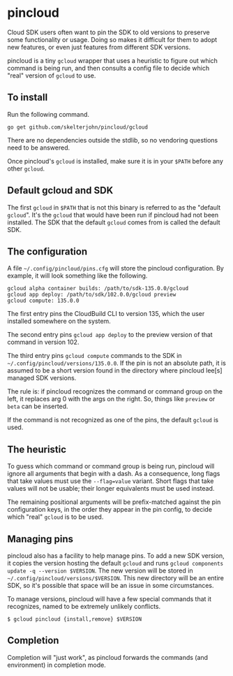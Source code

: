 # pincloud

Cloud SDK users often want to pin the SDK to old versions to preserve some functionality or usage. Doing so makes it difficult for them to adopt new features, or even just features from different SDK versions.

pincloud is a tiny `gcloud` wrapper that uses a heuristic to figure out which command is being run, and then consults a config file to decide which "real" version of `gcloud` to use.

## To install

Run the following command.

```
go get github.com/skelterjohn/pincloud/gcloud
```

There are no dependencies outside the stdlib, so no vendoring questions need to be answered.

Once pincloud's `gcloud` is installed, make sure it is in your `$PATH` before any other `gcloud`.

## Default gcloud and SDK

The first `gcloud` in `$PATH` that is not this binary is referred to as the "default `gcloud`". It's the `gcloud` that would have been run if pincloud had not been installed. The SDK that the default `gcloud` comes from is called the default SDK.

## The configuration

A file `~/.config/pincloud/pins.cfg` will store the pincloud configuration. By example, it will look something like the following.

```
gcloud alpha container builds: /path/to/sdk-135.0.0/gcloud
gcloud app deploy: /path/to/sdk/102.0.0/gcloud preview
gcloud compute: 135.0.0
```

The first entry pins the CloudBuild CLI to version 135, which the user installed somewhere on the system.

The second entry pins `gcloud app deploy` to the preview version of that command in version 102.

The third entry pins `gcloud compute` commands to the SDK in `~/.config/pincloud/versions/135.0.0`. If the pin is not an absolute path, it is assumed to be a short version found in the directory where pincloud lee[s] managed SDK versions.

The rule is: if pincloud recognizes the command or command group on the left, it replaces arg 0 with the args on the right. So, things like `preview` or `beta` can be inserted.

If the command is not recognized as one of the pins, the default `gcloud` is used.

## The heuristic

To guess which command or command group is being run, pincloud will ignore all arguments that begin with a dash. As a consequence, long flags that take values must use the `--flag=value` variant. Short flags that take values will not be usable; their longer equivalents must be used instead.

The remaining positional arguments will be prefix-matched against the pin configuration keys, in the order they appear in the pin config, to decide which "real" `gcloud` is to be used.

## Managing pins

pincloud also has a facility to help manage pins. To add a new SDK version, it copies the version hosting the default `gcloud` and runs `gcloud components update -q --version $VERSION`. The new version will be stored in `~/.config/pincloud/versions/$VERSION`. This new directory will be an entire SDK, so it's possible that space will be an issue in some circumstances.

To manage versions, pincloud will have a few special commands that it recognizes, named to be extremely unlikely conflicts.

```
$ gcloud pincloud {install,remove} $VERSION
```

## Completion

Completion will "just work", as pincloud forwards the commands (and environment) in completion mode.
